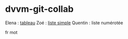 # dvvm-git-collab

Elena : [tableau](https://github.com/m00n95/dwwm-git-collab.git)
Zoé : [liste simple](https://github.com/zoyasia/dwwm-git-collab.git)
Quentin : liste numérotée 

fr
mot
